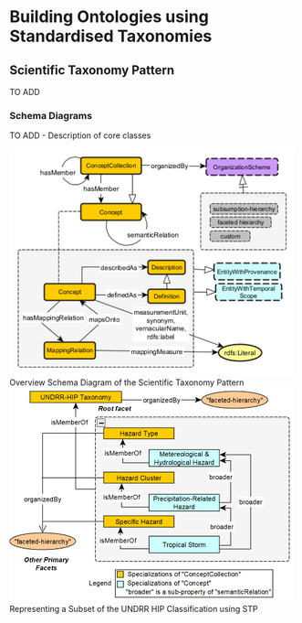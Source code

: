 # Building Ontologies using Standardised Taxonomies
## Scientific Taxonomy Pattern
TO ADD

### Schema Diagrams
TO ADD - Description of core classes

<img src="scientific-taxonomy-pattern.png" width=500>
Overview Schema Diagram of the Scientific Taxonomy Pattern

<img src="stp-example-undrr-hip.PNG" width=500 alt="High-level overview: Functional aspects">
Representing a Subset of the UNDRR HIP Classification using STP


